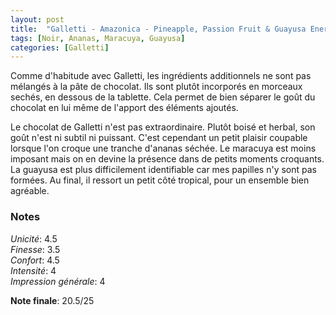 ```yaml
---
layout: post
title:  "Galletti - Amazonica - Pineapple, Passion Fruit & Guayusa Energy Plant"
tags: [Noir, Ananas, Maracuya, Guayusa] 
categories: [Galletti]
---
```



Comme d'habitude avec Galletti, les ingrédients additionnels ne sont pas mélangés à la pâte de chocolat. Ils sont plutôt incorporés en morceaux sechés, en dessous de la tablette. Cela permet de bien séparer le goût du chocolat en lui même de l'apport des éléments ajoutés.

Le chocolat de Galletti n'est pas extraordinaire. Plutôt boisé et herbal, son goût n'est ni subtil ni puissant. C'est cependant un petit plaisir coupable lorsque l'on croque une tranche d'ananas séchée. Le maracuya est moins imposant mais on en devine la présence dans de petits moments croquants. La guayusa est plus difficilement identifiable car mes papilles n'y sont pas formées.
Au final, il ressort un petit côté tropical, pour un ensemble bien agréable.


### Notes

_Unicité_: 4.5  
_Finesse_: 3.5  
_Confort_: 4.5  
_Intensité_: 4  
_Impression générale_: 4

**Note finale**: 20.5/25
